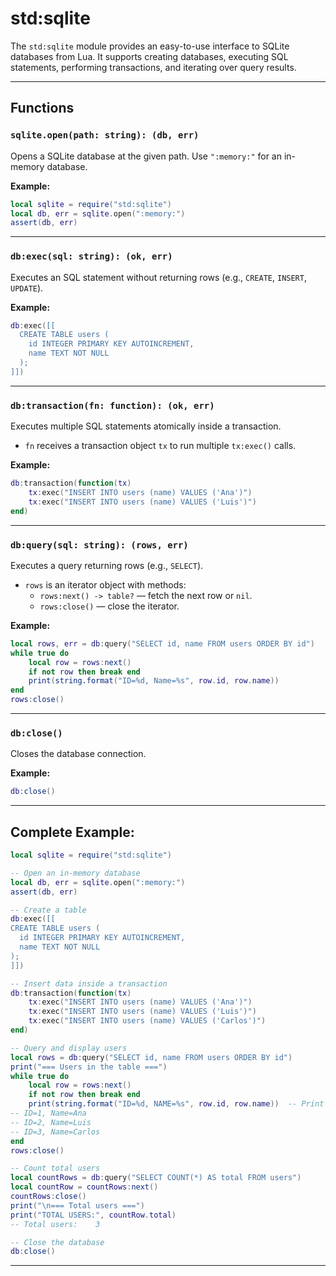 # std:sqlite

The `std:sqlite` module provides an easy-to-use interface to SQLite databases from Lua.
It supports creating databases, executing SQL statements, performing transactions, and iterating over query results.

---

## Functions

### `sqlite.open(path: string): (db, err)`

Opens a SQLite database at the given path. Use `":memory:"` for an in-memory database.

**Example:**

```lua
local sqlite = require("std:sqlite")
local db, err = sqlite.open(":memory:")
assert(db, err)
```

---

### `db:exec(sql: string): (ok, err)`

Executes an SQL statement without returning rows (e.g., `CREATE`, `INSERT`, `UPDATE`).

**Example:**

```lua
db:exec([[
  CREATE TABLE users (
    id INTEGER PRIMARY KEY AUTOINCREMENT,
    name TEXT NOT NULL
  );
]])
```

---

### `db:transaction(fn: function): (ok, err)`

Executes multiple SQL statements atomically inside a transaction.

- `fn` receives a transaction object `tx` to run multiple `tx:exec()` calls.

**Example:**

```lua
db:transaction(function(tx)
    tx:exec("INSERT INTO users (name) VALUES ('Ana')")
    tx:exec("INSERT INTO users (name) VALUES ('Luis')")
end)
```

---

### `db:query(sql: string): (rows, err)`

Executes a query returning rows (e.g., `SELECT`).

- `rows` is an iterator object with methods:
  - `rows:next() -> table?` — fetch the next row or `nil`.
  - `rows:close()` — close the iterator.

**Example:**

```lua
local rows, err = db:query("SELECT id, name FROM users ORDER BY id")
while true do
    local row = rows:next()
    if not row then break end
    print(string.format("ID=%d, Name=%s", row.id, row.name))
end
rows:close()
```

---

### `db:close()`

Closes the database connection.

**Example:**

```lua
db:close()
```

---

## Complete Example:

```lua
local sqlite = require("std:sqlite")

-- Open an in-memory database
local db, err = sqlite.open(":memory:")
assert(db, err)

-- Create a table
db:exec([[
CREATE TABLE users (
  id INTEGER PRIMARY KEY AUTOINCREMENT,
  name TEXT NOT NULL
);
]])

-- Insert data inside a transaction
db:transaction(function(tx)
    tx:exec("INSERT INTO users (name) VALUES ('Ana')")
    tx:exec("INSERT INTO users (name) VALUES ('Luis')")
    tx:exec("INSERT INTO users (name) VALUES ('Carlos')")
end)

-- Query and display users
local rows = db:query("SELECT id, name FROM users ORDER BY id")
print("=== Users in the table ===")
while true do
    local row = rows:next()
    if not row then break end
    print(string.format("ID=%d, NAME=%s", row.id, row.name))  -- Print each user
-- ID=1, Name=Ana
-- ID=2, Name=Luis
-- ID=3, Name=Carlos
end
rows:close()

-- Count total users
local countRows = db:query("SELECT COUNT(*) AS total FROM users")
local countRow = countRows:next()
countRows:close()
print("\n=== Total users ===")
print("TOTAL USERS:", countRow.total)
-- Total users:    3

-- Close the database
db:close()
```
---
